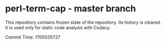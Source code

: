 # perl-term-cap - master branch

This repository contains frozen state of the repository.
Its history is cleared. It is used only for static code
analysis with Codacy.

Commit Time: 1705035727